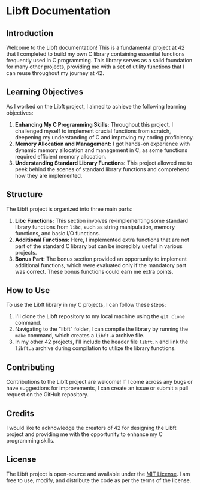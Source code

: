 
<body>
    <h1>Libft Documentation</h1>

<h2>Introduction</h2>
<p>Welcome to the Libft documentation! This is a fundamental project at 42 that I completed to build my own C library containing essential functions frequently used in C programming. This library serves as a solid foundation for many other projects, providing me with a set of utility functions that I can reuse throughout my journey at 42.</p>

<h2>Learning Objectives</h2>
<p>As I worked on the Libft project, I aimed to achieve the following learning objectives:</p>
<ol>
    <li><strong>Enhancing My C Programming Skills:</strong> Throughout this project, I challenged myself to implement crucial functions from scratch, deepening my understanding of C and improving my coding proficiency.</li>
    <li><strong>Memory Allocation and Management:</strong> I got hands-on experience with dynamic memory allocation and management in C, as some functions required efficient memory allocation.</li>
    <li><strong>Understanding Standard Library Functions:</strong> This project allowed me to peek behind the scenes of standard library functions and comprehend how they are implemented.</li>
</ol>

<h2>Structure</h2>
<p>The Libft project is organized into three main parts:</p>
<ol>
    <li><strong>Libc Functions:</strong> This section involves re-implementing some standard library functions from <code>libc</code>, such as string manipulation, memory functions, and basic I/O functions.</li>
    <li><strong>Additional Functions:</strong> Here, I implemented extra functions that are not part of the standard C library but can be incredibly useful in various projects.</li>
    <li><strong>Bonus Part:</strong> The bonus section provided an opportunity to implement additional functions, which were evaluated only if the mandatory part was correct. These bonus functions could earn me extra points.</li>
</ol>

<h2>How to Use</h2>
<p>To use the Libft library in my C projects, I can follow these steps:</p>
<ol>
    <li>I'll clone the Libft repository to my local machine using the <code>git clone</code> command.</li>
    <li>Navigating to the "libft" folder, I can compile the library by running the <code>make</code> command, which creates a <code>libft.a</code> archive file.</li>
    <li>In my other 42 projects, I'll include the header file <code>libft.h</code> and link the <code>libft.a</code> archive during compilation to utilize the library functions.</li>
</ol>

<h2>Contributing</h2>
<p>Contributions to the Libft project are welcome! If I come across any bugs or have suggestions for improvements, I can create an issue or submit a pull request on the GitHub repository.</p>

<h2>Credits</h2>
<p>I would like to acknowledge the creators of 42 for designing the Libft project and providing me with the opportunity to enhance my C programming skills.</p>

<h2>License</h2>
<p>The Libft project is open-source and available under the <a href="LICENSE">MIT License</a>. I am free to use, modify, and distribute the code as per the terms of the license.</p>
</body>
